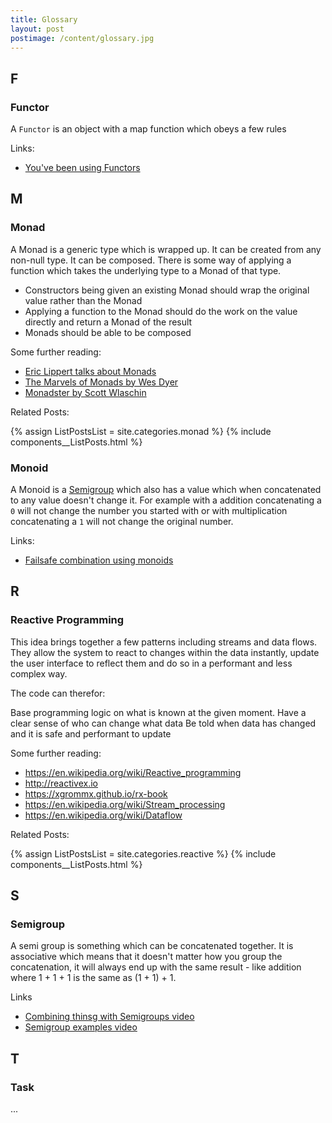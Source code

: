 ```yaml
---
title: Glossary
layout: post
postimage: /content/glossary.jpg
---
```


F
---

### Functor

A `Functor` is an object with a map function which obeys a few rules

Links:

 - [You've been using Functors](https://egghead.io/lessons/javascript-you-ve-been-using-functors)

M
---

### Monad

A Monad is a generic type which is wrapped up. It can be created from any non-null type. It can be composed. There is some way of applying a function which takes the underlying type to a Monad of that type.

 - Constructors being given an existing Monad should wrap the original value rather than the Monad
 - Applying a function to the Monad should do the work on the value directly and return a Monad of the result
 - Monads should be able to be composed
 
Some further reading:

 - [Eric Lippert talks about Monads](https://ericlippert.com/category/monads/)
 - [The Marvels of Monads by Wes Dyer](https://blogs.msdn.microsoft.com/wesdyer/2008/01/10/the-marvels-of-monads/)
 - [Monadster by Scott Wlaschin](https://fsharpforfunandprofit.com/monadster/)

Related Posts:

{% assign ListPostsList = site.categories.monad %}
{% include components__ListPosts.html %}

### Monoid

A Monoid is a [Semigroup](#semigroup) which also has a value which when concatenated to any value doesn't change it. For example with a addition concatenating a `0` will not change the number you started with or with multiplication concatenating a `1` will not change the original number.

Links:

 - [Failsafe combination using monoids](https://egghead.io/lessons/javascript-failsafe-combination-using-monoids)

R
---

### Reactive Programming

This idea brings together a few patterns including streams and data flows. They allow the system to react to changes within the data instantly, update the user interface to reflect them and do so in a performant and less complex way.

The code can therefor:

Base programming logic on what is known at the given moment.
Have a clear sense of who can change what data
Be told when data has changed and it is safe and performant to update

Some further reading:

 - <https://en.wikipedia.org/wiki/Reactive_programming>
 - <http://reactivex.io>
 - <https://xgrommx.github.io/rx-book>
 - <https://en.wikipedia.org/wiki/Stream_processing>
 - <https://en.wikipedia.org/wiki/Dataflow>

Related Posts:

{% assign ListPostsList = site.categories.reactive %}
{% include components__ListPosts.html %}

S
---

### Semigroup

A semi group is something which can be concatenated together. It is associative which means that it doesn't matter how you group the concatenation, it will always end up with the same result - like addition where 1 + 1 + 1 is the same as (1 + 1) + 1.

Links

 - [Combining thinsg with Semigroups video](https://egghead.io/lessons/javascript-combining-things-with-semigroups)
 - [Semigroup examples video](https://egghead.io/lessons/javascript-semigroup-examples)


T
---

### Task

...
